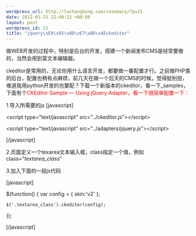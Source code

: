 ```yaml
--- 
wordpress_url: http://luchanghong.com/rosemary/?p=21
date: 2012-03-21 22:40:12 +08:00
layout: post
wordpress_id: 21
title: "jquery\xE9\x85\x8D\xE7\xBD\xAEckeditor"
---
```

做WEB开发的过程中，特别是后台的开发，搭建一个新闻发布CMS是经常要做的，当然会用到富文本编辑器。

ckeditor是常用的，无论你用什么语言开发，都要做一番配置才行。之前做PHP类的后台，配置也稍有点麻烦，前几天在做一个后天的CMS的时候，觉得挺别扭，难道我用python开发的也要配？下载一个新版本的ckeditor，看一下_samples，下面有个<span style="color: #ff0000;">CKEditor Sample — Using jQuery Adapter，看一下很简单配置一下：</span>

1.导入所需要的js
[javascript]

&lt;script type="text/javascript" src="../ckeditor.js"&gt;&lt;/script&gt;

&lt;script type="text/javascript" src="../adapters/jquery.js"&gt;&lt;/script&gt;

[/javascript]

2.页面定义一个texarea文本输入框，class指定一个值，例如class="<em>textarea_class</em>"

3.加入下面的一段js代码

[javascript]

$(function()
{
    var config = {
        skin:'v2'
    };

    $('.textarea_class').ckeditor(config);
});

[/javascript]
